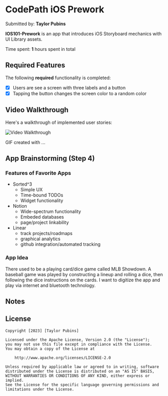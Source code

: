 #  CodePath iOS Prework

Submitted by: **Taylor Pubins**

**IOS101-Prework** is an app that introduces iOS Storyboard mechanics with UI Library assets.

Time spent: **1** hours spent in total

## Required Features

The following **required** functionality is completed:

- [x] Users are see a screen with three labels and a button
- [x] Tapping the button changes the screen color to a random color
 
## Video Walkthrough

Here's a walkthrough of implemented user stories:

<img src='http://i.imgur.com/link/to/your/gif/file.gif' title='Video Walkthrough' width='' alt='Video Walkthrough' />

<!-- Replace this with whatever GIF tool you used! -->
GIF created with ...  
<!-- Recommended tools:
[Kap](https://getkap.co/) for macOS
[ScreenToGif](https://www.screentogif.com/) for Windows
[peek](https://github.com/phw/peek) for Linux. -->

## App Brainstorming (Step 4)

### Features of Favorite Apps

- Sorted^3
    - Simple UX
    - Time-bound TODOs
    - Widget functionality
- Notion
    - Wide-spectrum functionality 
    - Embeded databases
    - page/project linkability
- Linear
    - track projects/roadmaps
    - graphical analytics
    - github integration/automated tracking
    
### App Idea

There used to be a playing card/dice game called MLB Showdown.  A baseball game was played by constructing a lineup and rolling a dice, then following the dice instructions on the cards.  I want to digitize the app and play via internet and bluetooth technology.

## Notes


## License

    Copyright [2023] [Taylor Pubins]

    Licensed under the Apache License, Version 2.0 (the "License");
    you may not use this file except in compliance with the License.
    You may obtain a copy of the License at

        http://www.apache.org/licenses/LICENSE-2.0

    Unless required by applicable law or agreed to in writing, software
    distributed under the License is distributed on an "AS IS" BASIS,
    WITHOUT WARRANTIES OR CONDITIONS OF ANY KIND, either express or implied.
    See the License for the specific language governing permissions and
    limitations under the License.

